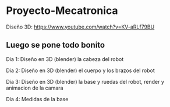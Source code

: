 # Proyecto-Mecatronica
Diseño 3D: https://www.youtube.com/watch?v=KV-aRLf79BU
## Luego se pone todo bonito

Dia 1: Diseño en 3D (blender) la cabeza del robot

Dia 2: Diseño en 3D (blender) el cuerpo y los brazos del robot

Dia 3: Diseño en 3D (blender) la base y ruedas del robot, render y animacion de la camara

Dia 4: Medidas de la base
